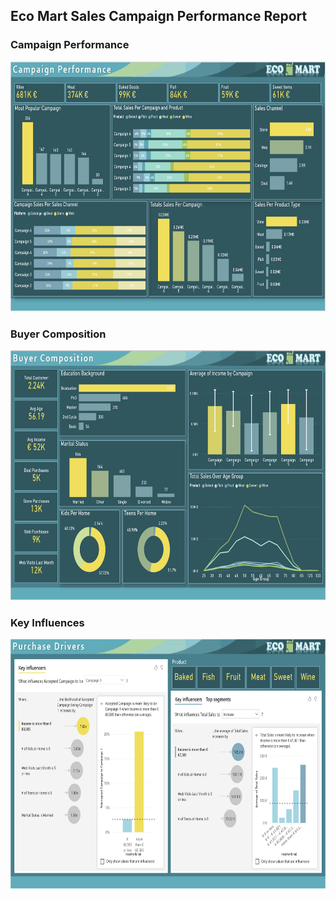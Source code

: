 ## Eco Mart Sales Campaign Performance Report

### Campaign Performance

<img src="Campaign Performance.png" alt="Campaign Performance" width="700" height="400">

### Buyer Composition

<img src="Buyer Info.png" alt="Buyer Info" width="700" height="400">

### Key Influences

<img src="Key Influences.png" alt="Key Influences" width="700" height="400">
